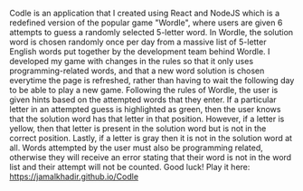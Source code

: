 Codle is an application that I created using React and NodeJS which is a redefined version of the popular game "Wordle", where users are given 6 attempts to guess a randomly selected 5-letter word. In Wordle, the solution word is chosen randomly once per day from a massive list of 5-letter English words put together by the development team behind Wordle. I developed my game with changes in the rules so that it only uses programming-related words, and that a new word solution is chosen everytime the page is refreshed, rather than having to wait the following day to be able to play a new game. Following the rules of Wordle, the user is given hints based on the attempted words that they enter. If a particular letter in an attempted guess is highlighted as green, then the user knows that the solution word has that letter in that position. However, if a letter is yellow, then that letter is present in the solution word but is not in the correct position. Lastly, if a letter is gray then it is not in the solution word at all. Words attempted by the user must also be programming related, otherwise they will receive an error stating that their word is not in the word list and their attempt will not be counted. Good luck! Play it here: https://jamalkhadir.github.io/Codle
